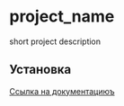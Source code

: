 # project_name

short project description


## Установка 
[Ссылка на документациюъ](./docs/ru/index.md#установка)
